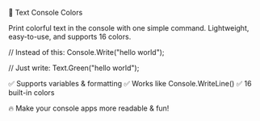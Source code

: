 🎨 Text Console Colors

Print colorful text in the console with one simple command.
Lightweight, easy-to-use, and supports 16 colors.

// Instead of this:
Console.Write("hello world");

// Just write:
Text.Green("hello world");

✅ Supports variables & formatting
✅ Works like Console.WriteLine()
✅ 16 built-in colors

🔥 Make your console apps more readable & fun!
